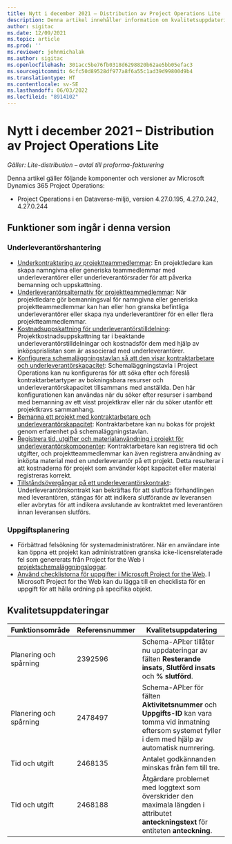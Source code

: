 ```yaml
---
title: Nytt i december 2021 – Distribution av Project Operations Lite
description: Denna artikel innehåller information om kvalitetsuppdateringarna som är tillgängliga i distributionsversionen av Project Operations Lite för december 2021.
author: sigitac
ms.date: 12/09/2021
ms.topic: article
ms.prod: ''
ms.reviewer: johnmichalak
ms.author: sigitac
ms.openlocfilehash: 301acc5be76fb0318d6298820b62ae5bb05efac3
ms.sourcegitcommit: 6cfc50d89528df977a8f6a55c1ad39d99800d9b4
ms.translationtype: HT
ms.contentlocale: sv-SE
ms.lasthandoff: 06/03/2022
ms.locfileid: "8914102"
---
```

# <a name="whats-new-december-2021---project-operations-lite-deployment"></a>Nytt i december 2021 – Distribution av Project Operations Lite

_Gäller: Lite-distribution – avtal till proforma-fakturering_

Denna artikel gäller följande komponenter och versioner av Microsoft Dynamics 365 Project Operations:

- Project Operations i en Dataverse-miljö, version 4.27.0.195, 4.27.0.242, 4.27.0.244


## <a name="features-included-in-this-release"></a>Funktioner som ingår i denna version

### <a name="subcontract-management"></a>Underleverantörshantering 

- [Underkontraktering av projektteammedlemmar](../subcontracting/subcontracting-project-team-members.md): En projektledare kan skapa namngivna eller generiska teammedlemmar med underleverantörer eller underleverantörsrader för att påverka bemanning och uppskattning.
- [Underleverantörsalternativ för projektteammedlemmar](../subcontracting/subcon-options.md): När projektledare gör bemanningsval för namngivna eller generiska projektteammedlemmar kan han eller hon granska befintliga underleverantörer eller skapa nya underleverantörer för en eller flera projektteammedlemmar. 
- [Kostnadsuppskattning för underleverantörstilldelning](../subcontracting/costing-subcon-ra.md): Projektkostnadsuppskattning tar i beaktande underleverantörstilldelningar och kostnadsför dem med hjälp av inköpsprislistan som är associerad med underleverantörer. 
- [Konfigurera schemaläggningstavlan så att den visar kontraktarbetare och underleverantörskapacitet](../subcontracting/configure-sb-subcon.md): Schemaläggningstavla i Project Operations kan nu konfigureras för att söka efter och föreslå kontraktarbetartyper av bokningsbara resurser och underleverantörskapacitet tillsammans med anställda. Den här konfigurationen kan användas när du söker efter resurser i samband med bemanning av ett visst projektkrav eller när du söker utanför ett projektkravs sammanhang.
- [Bemanna ett projekt med kontraktarbetare och underleverantörskapacitet](../subcontracting/staffing-cw.md): Kontraktarbetare kan nu bokas för projekt genom erfarenhet på schemaläggningstavlan.
- [Registrera tid, utgifter och materialanvändning i projekt för underleverantörskomponenter](../subcontracting/recording-subcon-actuals.md): Kontraktarbetare kan registrera tid och utgifter, och projektteammedlemmar kan även registrera användning av inköpta material med en underleverantör på ett projekt. Detta resulterar i att kostnaderna för projekt som använder köpt kapacitet eller material registreras korrekt.
- [Tillståndsövergångar på ett underleverantörskontrakt](../subcontracting/subcon-states.md): Underleverantörskontrakt kan bekräftas för att slutföra förhandlingen med leverantören, stängas för att indikera slutförande av leveransen eller avbrytas för att indikera avslutande av kontraktet med leverantören innan leveransen slutförs.

### <a name="task-planning"></a>Uppgiftsplanering
- Förbättrad felsökning för systemadministratörer. När en användare inte kan öppna ett projekt kan administratören granska icke-licensrelaterade fel som genererats från Project for the Web i [projektschemaläggningsloggar](../../project-management/schedule-api-logs.md).
- [Använd checklistorna för uppgifter i Microsoft Project for the Web](https://support.microsoft.com/en-us/office/use-task-checklists-in-microsoft-project-for-the-web-c69bcf73-5c75-4ad3-9893-6d6f92360e9c). I Microsoft Project for the Web kan du lägga till en checklista för en uppgift för att hålla ordning på specifika objekt.

## <a name="quality-updates"></a>Kvalitetsuppdateringar

| **Funktionsområde** | **Referensnummer** | **Kvalitetsuppdatering** |
| --- | --- | --- |
| Planering och spårning | 2392596 | Schema-API:er tillåter nu uppdateringar av fälten **Resterande insats**, **Slutförd insats** och **% slutförd**. |
| Planering och spårning | 2478497 | Schema-API:er för fälten **Aktivitetsnummer** och **Uppgifts-ID** kan vara tomma vid inmatning eftersom systemet fyller i dem med hjälp av automatisk numrering.|
| Tid och utgift | 2468135 | Antalet godkännanden minskas från fem till tre. |
| Tid och utgift | 2468188 | Åtgärdare problemet med loggtext som överskrider den maximala längden i attributet **anteckningstext** för entiteten **anteckning**. |
